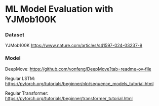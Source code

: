 # ML Model Evaluation with YJMob100K

### Dataset

YJMob100K https://www.nature.com/articles/s41597-024-03237-9

### Model

<!-- COLA: https://github.com/Star607/Cross-city-Mobility-Transformer -->

DeepMove: https://github.com/vonfeng/DeepMove?tab=readme-ov-file

Regular LSTM: https://pytorch.org/tutorials/beginner/nlp/sequence_models_tutorial.html

Regular Transformer: https://pytorch.org/tutorials/beginner/transformer_tutorial.html